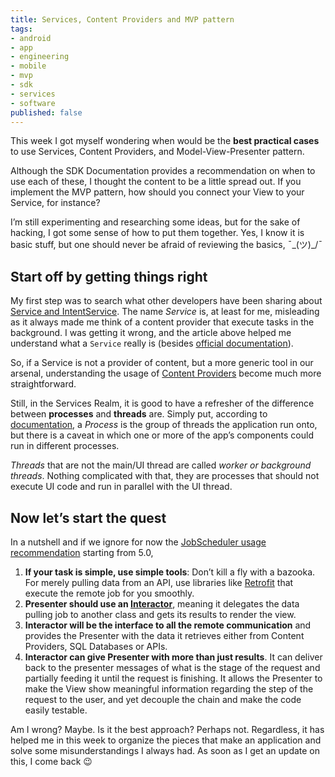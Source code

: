 ```yaml
---
title: Services, Content Providers and MVP pattern
tags:
- android
- app
- engineering
- mobile
- mvp
- sdk
- services
- software
published: false
---
```

This week I got myself wondering when would be the **best practical cases** to use Services, Content Providers, and Model-View-Presenter pattern.

Although the SDK Documentation provides a recommendation on when to use each of these, I thought the content to be a little spread out. If you implement the MVP pattern, how should you connect your View to your Service, for instance?

I’m still experimenting and researching some ideas, but for the sake of hacking, I got some sense of how to put them together. Yes, I know it is basic stuff, but one should never be afraid of reviewing the basics, ¯\_(ツ)_/¯

## Start off by getting things right
My first step was to search what other developers have been sharing about [Service and IntentService](https://stackoverflow.com/questions/15524280/service-vs-intentservice). The name _Service_ is, at least for me, misleading as it always made me think of a content provider that execute tasks in the background. I was getting it wrong, and the article above helped me understand what a `Service` really is (besides [official documentation](https://developer.android.com/training/run-background-service/create-service.html)).

So, if a Service is not a provider of content, but a more generic tool in our arsenal, understanding the usage of [Content Providers](https://stackoverflow.com/questions/3350408/exact-difference-between-content-provider-and-sqlite-database) become much more straightforward.

Still, in the Services Realm, it is good to have a refresher of the difference between **processes** and **threads** are. Simply put, according to [documentation](https://developer.android.com/guide/components/processes-and-threads.html), a _Process_ is the group of threads the application run onto, but there is a caveat in which one or more of the app’s components could run in different processes.

_Threads_ that are not the main/UI thread are called _worker or background threads_. Nothing complicated with that, they are processes that should not execute UI code and run in parallel with the UI thread.

## Now let’s start the quest
In a nutshell and if we ignore for now the [JobScheduler usage recommendation](https://developer.android.com/training/best-background.html) starting from 5.0,

1. **If your task is simple, use simple tools**: Don’t kill a fly with a bazooka. For merely pulling data from an API, use libraries like [Retrofit](http://square.github.io/retrofit/) that execute the remote job for you smoothly.
2. **Presenter should use an [Interactor](https://github.com/MindorksOpenSource/android-mvp-interactor-architecture)**, meaning it delegates the data pulling job to another class and gets its results to render the view.
3. **Interactor will be the interface to all the remote communication** and provides the Presenter with the data it retrieves either from Content Providers, SQL Databases or APIs.
4. **Interactor can give Presenter with more than just results**. It can deliver back to the presenter messages of what is the stage of the request and partially feeding it until the request is finishing. It allows the Presenter to make the View show meaningful information regarding the step of the request to the user, and yet decouple the chain and make the code easily testable.

Am I wrong? Maybe. Is it the best approach? Perhaps not. Regardless, it has helped me in this week to organize the pieces that make an application and solve some misunderstandings I always had. As soon as I get an update on this, I come back 😉
